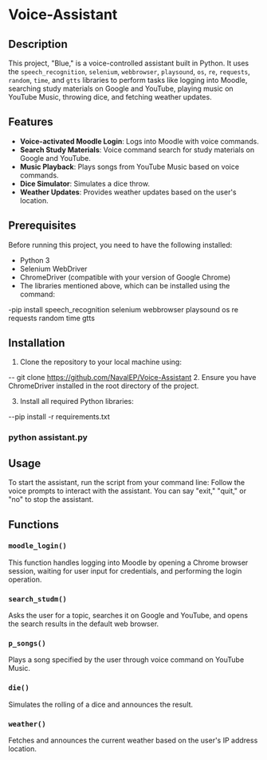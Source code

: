 # Voice-Assistant

## Description
This project, "Blue," is a voice-controlled assistant built in Python. It uses the `speech_recognition`, `selenium`, `webbrowser`, `playsound`, `os`, `re`, `requests`, `random`, `time`, and `gtts` libraries to perform tasks like logging into Moodle, searching study materials on Google and YouTube, playing music on YouTube Music, throwing dice, and fetching weather updates.

## Features
- **Voice-activated Moodle Login**: Logs into Moodle with voice commands.
- **Search Study Materials**: Voice command search for study materials on Google and YouTube.
- **Music Playback**: Plays songs from YouTube Music based on voice commands.
- **Dice Simulator**: Simulates a dice throw.
- **Weather Updates**: Provides weather updates based on the user's location.

## Prerequisites
Before running this project, you need to have the following installed:
- Python 3
- Selenium WebDriver
- ChromeDriver (compatible with your version of Google Chrome)
- The libraries mentioned above, which can be installed using the command:

-pip install speech_recognition selenium webbrowser playsound os re requests random time gtts

## Installation
1. Clone the repository to your local machine using:

-- git clone <https://github.com/NavalEP/Voice-Assistant>
2. Ensure you have ChromeDriver installed in the root directory of the project.

3. Install all required Python libraries:

--pip install -r requirements.txt

### python assistant.py
## Usage
To start the assistant, run the script from your command line:
Follow the voice prompts to interact with the assistant. You can say "exit," "quit," or "no" to stop the assistant.

## Functions
### `moodle_login()`
This function handles logging into Moodle by opening a Chrome browser session, waiting for user input for credentials, and performing the login operation.

### `search_studm()`
Asks the user for a topic, searches it on Google and YouTube, and opens the search results in the default web browser.

### `p_songs()`
Plays a song specified by the user through voice command on YouTube Music.

### `die()`
Simulates the rolling of a dice and announces the result.

### `weather()`
Fetches and announces the current weather based on the user's IP address location.








